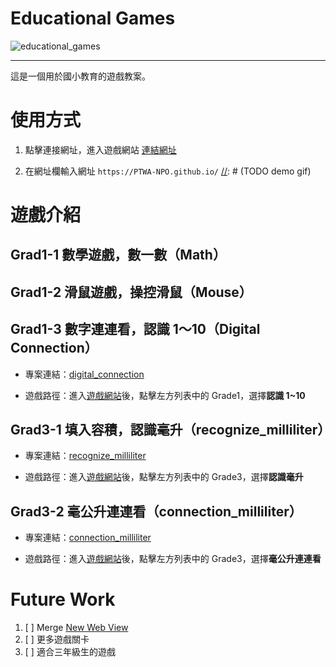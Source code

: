 # Educational Games

![educational_games](https://img.shields.io/github/v/tag/PTWA-NPO/PTWA-NPO.github.io.git)

---
這是一個用於國小教育的遊戲教案。

# 使用方式

[//]: # (TODO demo gif)

1. 點擊連接網址，進入遊戲網站
    [連結網址](https://PTWA-NPO.github.io/)

2. 在網址欄輸入網址
    `https://PTWA-NPO.github.io/`
[//]: # (TODO demo gif)


# 遊戲介紹

## Grad1-1 數學遊戲，數一數（Math）

[//]: # (TODO write game information)

## Grad1-2 滑鼠遊戲，操控滑鼠（Mouse）

[//]: # (TODO write game information)

## Grad1-3 數字連連看，認識 1～10（Digital Connection）

- 專案連結：[digital_connection](https://github.com/PTWA-NPO/PTWA-NPO.github.io/tree/main/digital_connection)

- 遊戲路徑：進入[遊戲網站](https://PTWA-NPO.github.io/)後，點擊左方列表中的 Grade1，選擇**認識 1~10**

## Grad3-1 填入容積，認識毫升（recognize_milliliter）

- 專案連結：[recognize_milliliter](https://github.com/PTWA-NPO/PTWA-NPO.github.io/tree/main/recognize_milliliter)

- 遊戲路徑：進入[遊戲網站](https://PTWA-NPO.github.io/)後，點擊左方列表中的 Grade3，選擇**認識毫升**

## Grad3-2 毫公升連連看（connection_milliliter）

- 專案連結：[connection_milliliter](https://github.com/PTWA-NPO/PTWA-NPO.github.io/tree/main/connection_milliliter)

- 遊戲路徑：進入[遊戲網站](https://PTWA-NPO.github.io/)後，點擊左方列表中的 Grade3，選擇**毫公升連連看**

# Future Work

1. [ ] Merge [New Web View](https://aaronsutemp.github.io/)
2. [ ] 更多遊戲關卡
4. [ ] 適合三年級生的遊戲
